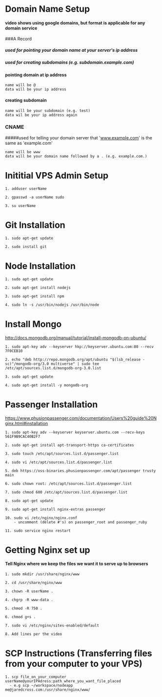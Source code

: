 # Domain Name Setup
#### video shows using google domains, but format is applicable for any domain service

###A Record
##### used for pointing your domain name at your server's ip address
##### used for creating subdomains (e.g. subdomain.example.com)

#### pointing domain at ip address
```
name will be @
data will be your ip address
```
#### creating subdomain
```
name will be your subdomain (e.g. test)
data wil be your ip address again
```
### CNAME
#####used for telling your domain server that 'www.example.com' is the same as 'example.com'
```
name will be www
data will be your domain name followed by a . (e.g. example.com.)
```

# Inititial VPS Admin Setup
```
1. adduser userName

2. gpasswd -a userName sudo

3. su userName
```

# Git Installation
```
1. sudo apt-get update

2. sudo install git
```

# Node Installation
```
1. sudo apt-get update

2. sudo apt-get install nodejs

3. sudo apt-get install npm

4. sudo ln -s /usr/bin/nodejs /usr/bin/node
```

# Install Mongo
http://docs.mongodb.org/manual/tutorial/install-mongodb-on-ubuntu/
```
1. sudo apt-key adv --keyserver hkp://keyserver.ubuntu.com:80 --recv 7F0CEB10

2. echo "deb http://repo.mongodb.org/apt/ubuntu "$(lsb_release -sc)"/mongodb-org/3.0 multiverse" | sudo tee /etc/apt/sources.list.d/mongodb-org-3.0.list

3. sudo apt-get update

4. sudo apt-get install -y mongodb-org
```


# Passenger Installation
https://www.phusionpassenger.com/documentation/Users%20guide%20Nginx.html#installation
```
1. sudo apt-key adv --keyserver keyserver.ubuntu.com --recv-keys 561F9B9CAC40B2F7

2. sudo apt-get install apt-transport-https ca-certificates

3. sudo touch /etc/apt/sources.list.d/passenger.list

4. sudo vi /etc/apt/sources.list.d/passenger.list

5. deb https://oss-binaries.phusionpassenger.com/apt/passenger trusty main

6. sudo chown root: /etc/apt/sources.list.d/passenger.list

7. sudo chmod 600 /etc/apt/sources.list.d/passenger.list

8. sudo apt-get update

9. sudo apt-get install nginx-extras passenger

10. sudo vi /etc/nginx/nginx.conf
    - uncomment (delete #'s) on passenger_root and passenger_ruby

11. sudo service nginx restart
```


# Getting Nginx set up

#### Tell Nginx where we keep the files we want it to serve up to browsers
```
1. sudo mkdir /usr/share/nginx/www

2. cd /usr/share/nginx/www

3. chown -R userName .

4. chgrp -R www-data .

5. chmod -R 750 .

6. chmod g+s .

7. sudo vi /etc/nginx/sites-enabled/default

8. Add lines per the video
```

# SCP Instructions (Transferring files from your computer to your VPS)
```
1. scp file_on_your_computer userName@yourIPAdress:path_where_you_want_file_placed
  - e.g scp ~/workspace/nodeapp me@jaredcross.com:/usr/share/nginx/www/
```
